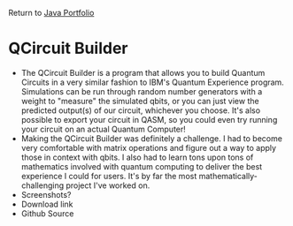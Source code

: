 Return to [Java Portfolio](https://master10104.github.io/javaPortfolio.html)

# QCircuit Builder
* The QCircuit Builder is a program that allows you to build Quantum Circuits in a very similar fashion to IBM's Quantum Experience program. Simulations can be run through random number generators with a weight to "measure" the simulated qbits, or you can just view the predicted output(s) of our circuit, whichever you choose. It's also possible to export your circuit in QASM, so you could even try running your circuit on an actual Quantum Computer!
* Making the QCircuit Builder was definitely a challenge. I had to become very comfortable with matrix operations and figure out a way to apply those in context with qbits. I also had to learn tons upon tons of mathematics involved with quantum computing to deliver the best experience I could for users. It's by far the most mathematically-challenging project I've worked on.   
* Screenshots?
* Download link
* Github Source